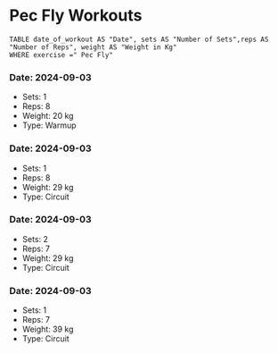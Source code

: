 # Pec Fly Workouts

```dataview 
TABLE date_of_workout AS "Date", sets AS "Number of Sets",reps AS "Number of Reps", weight AS "Weight in Kg" 
WHERE exercise =" Pec Fly"
```
### Date: 2024-09-03
- Sets: 1
- Reps: 8
- Weight: 20 kg
- Type: Warmup

### Date: 2024-09-03
- Sets: 1
- Reps: 8
- Weight: 29 kg
- Type: Circuit

### Date: 2024-09-03
- Sets: 2
- Reps: 7
- Weight: 29 kg
- Type: Circuit

### Date: 2024-09-03
- Sets: 1
- Reps: 7
- Weight: 39 kg
- Type: Circuit

